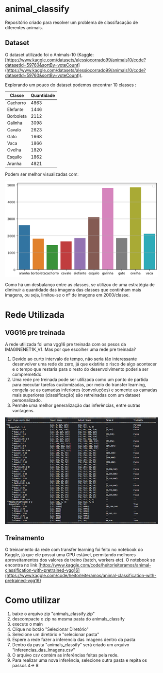 # animal_classify
Repositório criado para resolver um problema de classifacação de diferentes animais.

## Dataset
O dataset utilizado foi o Animals-10 (Kaggle: [https://www.kaggle.com/datasets/alessiocorrado99/animals10/code?datasetId=59760&sortBy=voteCount](https://www.kaggle.com/datasets/alessiocorrado99/animals10/code?datasetId=59760&sortBy=voteCount)).

Explorando um pouco do dataset podemos encontrar 10 classes :

| Classe    | Quantidade |
|-----------|------------|
| Cachorro  | 4863       |
| Elefante  | 1446       |
| Borboleta | 2112       |
| Galinha   | 3098       |
| Cavalo    | 2623       |
| Gato      | 1668       |
| Vaca      | 1866       |
| Ovelha    | 1820       |
| Esquilo   | 1862       |
| Aranha    | 4821       |

Podem ser melhor visualizadas com:

![Alt text](https://github.com/hramos94/animal_classify/blob/main/assets/image.png)


Como há um desbalanço entre as classes, se utilizou de uma estratégia de diminuir a quantidade das imagens das classes que continham mais imagens, ou seja, limitou-se o nº de imagens em 2000/classe.

# Rede Utilizada
## VGG16 pre treinada
A rede utilizada foi uma vgg16 pre treinada com os pesos da IMAGINENET1K_V1. Mas por que escolher uma rede pre treinada?
1) Devido ao curto intervalo de tempo, não seria tão interessante desenvolver uma rede do zero, já que existiria o risco de algo acontecer e o tempo que restaria para o resto do desenvolvimento poderia ser compremetido.
2) Uma rede pre treinada pode ser utilizada como um ponto de partida para executar tarefas customizadas, por meio do transfer learning, congela-se as camadas inferiores (convoluções) e somente as camadas mais superiores (classificação) são retreinadas com um dataset personalizado.
3) Permite uma melhor generalização das inferências, entre outras vantagens.

![Alt text](https://github.com/hramos94/animal_classify/blob/main/assets/image-1.png)

## Treinamento
O treinamento da rede com transfer learning foi feito no notebook do Kaggle, já que ele possui uma GPU estável, permitando melhores aproveitamentos dos valores de treino (batch, workers etc). 
O notebook se encontra no link [https://www.kaggle.com/code/heitorleiteramos/animal-classification-with-pretrained-vgg16](https://www.kaggle.com/code/heitorleiteramos/animal-classification-with-pretrained-vgg16)


# Como utilizar
1) baixe o arquivo zip "animals_classify.zip"
2) descompacte o zip na mesma pasta do animals_classify
3) execute o main
4) Clique no botão "Selecionar Diretório"
5) Selecione um diretório e "selecionar pasta"
6) Espere a rede fazer a inferencia das imagens dentro da pasta
7) Dentro da pasta "animals_classify" será criado um arquivo "Inferencias_das_Imagens.csv"
8) O arquivo csv contém as inferências feitas pela rede.
9) Para realizar uma nova inferência, selecione outra pasta e repita os passos 4-> 8
